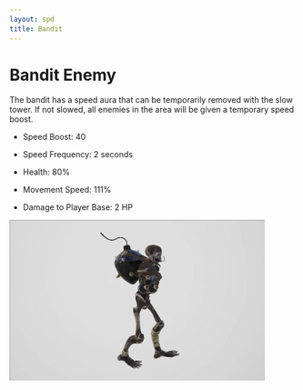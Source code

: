 ```yaml
---
layout: spd
title: Bandit
---
```


# Bandit Enemy

The bandit has a speed aura that can be temporarily removed with the slow tower. If not slowed, all enemies in the area will be given a temporary speed boost.

* Speed Boost: 40

* Speed Frequency: 2 seconds

* Health: 80%

* Movement Speed: 111%

* Damage to Player Base: 2 HP

<img src="/assets/images/spd/enemy-bandit.gif" width="449" height="283">
